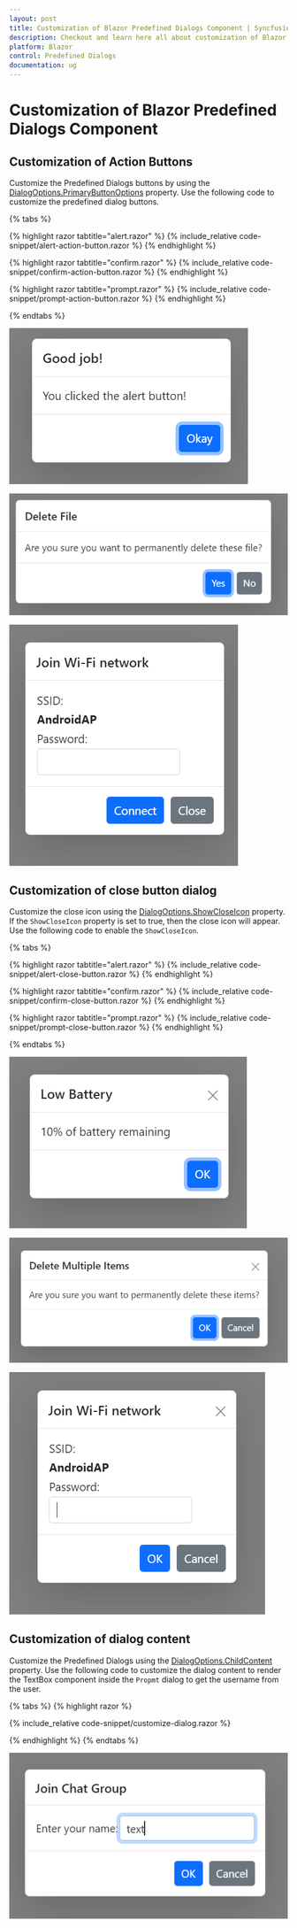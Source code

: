 ```yaml
---
layout: post
title: Customization of Blazor Predefined Dialogs Component | Syncfusion
description: Checkout and learn here all about customization of Blazor Predefined Dialogs in Syncfusion  component and much more details.
platform: Blazor
control: Predefined Dialogs
documentation: ug
---
```


# Customization of Blazor Predefined Dialogs Component

## Customization of Action Buttons

Customize the Predefined Dialogs buttons by using the [DialogOptions.PrimaryButtonOptions](https://help.syncfusion.com/cr/blazor/Syncfusion.Blazor.Popups.DialogOptions.html#Syncfusion_Blazor_Popups_DialogOptions_PrimaryButtonOptions) property. Use the following code to customize the predefined dialog buttons.

{% tabs %}

{% highlight razor tabtitle="alert.razor" %}
{% include_relative code-snippet/alert-action-button.razor %}
{% endhighlight %}

{% highlight razor tabtitle="confirm.razor" %}
{% include_relative code-snippet/confirm-action-button.razor %}
{% endhighlight %}

{% highlight razor tabtitle="prompt.razor" %}
{% include_relative code-snippet/prompt-action-button.razor %}
{% endhighlight %}

{% endtabs %}

![Alert action buttons Dialog](./images/blazor-alert-action-button.png)

![Confirm action buttons Dialog](./images/blazor-confirm-action-button.png)

![Prompt action buttons Dialog](./images/blazor-prompt-action-button.png)

## Customization of close button dialog

Customize the close icon using the [DialogOptions.ShowCloseIcon](https://help.syncfusion.com/cr/blazor/Syncfusion.Blazor.Popups.DialogOptions.html#Syncfusion_Blazor_Popups_DialogOptions_ShowCloseIcon) property. If the `ShowCloseIcon` property is set to true, then the close icon will appear. Use the following code to enable the `ShowCloseIcon`.

{% tabs %}

{% highlight razor tabtitle="alert.razor" %}
{% include_relative code-snippet/alert-close-button.razor %}
{% endhighlight %}

{% highlight razor tabtitle="confirm.razor" %}
{% include_relative code-snippet/confirm-close-button.razor %}
{% endhighlight %}

{% highlight razor tabtitle="prompt.razor" %}
{% include_relative code-snippet/prompt-close-button.razor %}
{% endhighlight %}

{% endtabs %}

![Alert close icon Dialog](./images/blazor-alert-close-button.png)

![Confirm close icon Dialog](./images/blazor-confirm-close-button.png)

![Prompt close icon Dialog](./images/blazor-prompt-close-button.png)

## Customization of dialog content

Customize the Predefined Dialogs using the [DialogOptions.ChildContent](https://help.syncfusion.com/cr/blazor/Syncfusion.Blazor.Popups.DialogOptions.html#Syncfusion_Blazor_Popups_DialogOptions_ChildContent) property. Use the following code to customize the dialog content to render the TextBox component inside the `Propmt` dialog to get the username from the user.

{% tabs %}
{% highlight razor %}

{% include_relative code-snippet/customize-dialog.razor %}

{% endhighlight %}
{% endtabs %}

![Customize Prompt Dialog](./images/blazor-customize-dialog.png)